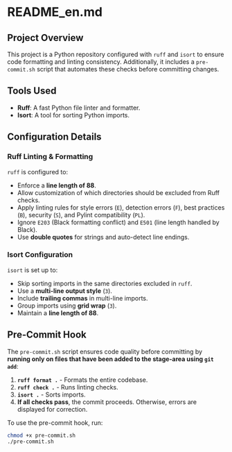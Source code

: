 # README_en.md

## Project Overview

This project is a Python repository configured with `ruff` and `isort` to ensure code formatting and linting consistency. Additionally, it includes a `pre-commit.sh` script that automates these checks before committing changes.

## Tools Used

- **Ruff**: A fast Python file linter and formatter.
- **Isort**: A tool for sorting Python imports.

## Configuration Details

### Ruff Linting & Formatting

`ruff` is configured to:

- Enforce a **line length of 88**.
- Allow customization of which directories should be excluded from Ruff checks.
- Apply linting rules for style errors (`E`), detection errors (`F`), best practices (`B`), security (`S`), and Pylint compatibility (`PL`).
- Ignore `E203` (Black formatting conflict) and `E501` (line length handled by Black).
- Use **double quotes** for strings and auto-detect line endings.

### Isort Configuration

`isort` is set up to:

- Skip sorting imports in the same directories excluded in `ruff`.
- Use a **multi-line output style** (`3`).
- Include **trailing commas** in multi-line imports.
- Group imports using **grid wrap** (`3`).
- Maintain a **line length of 88**.

## Pre-Commit Hook

The `pre-commit.sh` script ensures code quality before committing by **running only on files that have been added to the **stage-area** using `git add`**:

1. **`ruff format .`** - Formats the entire codebase.
2. **`ruff check .`** - Runs linting checks.
3. **`isort .`** - Sorts imports.
4. **If all checks pass**, the commit proceeds. Otherwise, errors are displayed for correction.

To use the pre-commit hook, run:

```sh
chmod +x pre-commit.sh
./pre-commit.sh
```